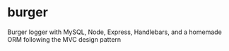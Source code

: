 # burger
Burger logger with MySQL, Node, Express, Handlebars, and a homemade ORM following the MVC design pattern
